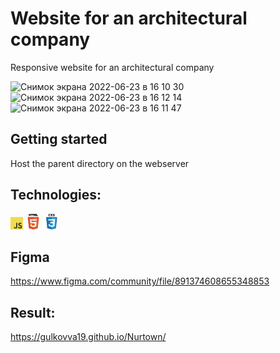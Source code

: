 # Website for an architectural company

<p>Responsive website for an architectural company</p>
<img width="700" alt="Снимок экрана 2022-06-23 в 16 10 30" src="https://user-images.githubusercontent.com/91186108/175306493-2c2da33d-3d57-462c-94b5-0df7a87b4729.png">
<img width="700" alt="Снимок экрана 2022-06-23 в 16 12 14" src="https://user-images.githubusercontent.com/91186108/175306850-640df85e-f2fc-4132-bf8b-6700e635bb69.png">
<img width="700" alt="Снимок экрана 2022-06-23 в 16 11 47" src="https://user-images.githubusercontent.com/91186108/175306787-d2d02f25-0f29-4c67-87a4-ecc1f8819b03.png">

## Getting started
Host the parent directory on the webserver
  
## Technologies:
<code><img height="20" src="https://raw.githubusercontent.com/github/explore/80688e429a7d4ef2fca1e82350fe8e3517d3494d/topics/javascript/javascript.png"></code>
<code><img height="25" src="https://raw.githubusercontent.com/github/explore/80688e429a7d4ef2fca1e82350fe8e3517d3494d/topics/html/html.png"></code>
<code><img height="25" src="https://raw.githubusercontent.com/github/explore/80688e429a7d4ef2fca1e82350fe8e3517d3494d/topics/css/css.png"></code>

## Figma
https://www.figma.com/community/file/891374608655348853

## Result:
https://gulkovva19.github.io/Nurtown/
